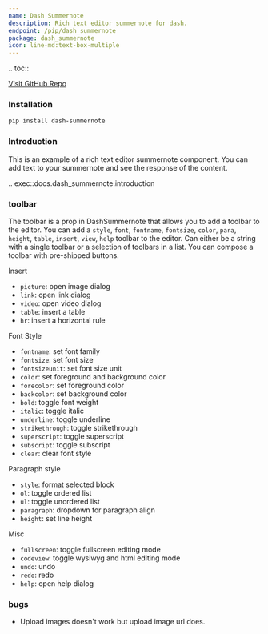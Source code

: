 ```yaml
---
name: Dash Summernote
description: Rich text editor summernote for dash.
endpoint: /pip/dash_summernote
package: dash_summernote
icon: line-md:text-box-multiple
---
```


.. toc::

[Visit GitHub Repo](https://github.com/pip-install-python/dash_summernote)

### Installation

```bash
pip install dash-summernote
```

### Introduction

This is an example of a rich text editor summernote component. You can add text to your summernote and see the response of the content.

.. exec::docs.dash_summernote.introduction

### toolbar

The toolbar is a prop in DashSummernote that allows you to add a toolbar to the editor. You can add a `style`, `font`, `fontname`, `fontsize`, `color`, `para`, `height`, `table`, `insert`, `view`, `help` toolbar to the editor. Can either be a string with a single toolbar or a selection of toolbars in a list.
You can compose a toolbar with pre-shipped buttons.

Insert
* `picture`: open image dialog
* `link`: open link dialog
* `video`: open video dialog
* `table`: insert a table
* `hr`: insert a horizontal rule

Font Style
* `fontname`: set font family
* `fontsize`: set font size
* `fontsizeunit`: set font size unit
* `color`: set foreground and background color
* `forecolor`: set foreground color
* `backcolor`: set background color
* `bold`: toggle font weight
* `italic`: toggle italic
* `underline`: toggle underline
* `strikethrough`: toggle strikethrough
* `superscript`: toggle superscript
* `subscript`: toggle subscript
* `clear`: clear font style

Paragraph style
* `style`: format selected block
* `ol`: toggle ordered list
* `ul`: toggle unordered list
* `paragraph`: dropdown for paragraph align
* `height`: set line height

Misc
* `fullscreen`: toggle fullscreen editing mode
* `codeview`: toggle wysiwyg and html editing mode
* `undo`: undo
* `redo`: redo
* `help`: open help dialog

### bugs

* Upload images doesn't work but upload image url does.

